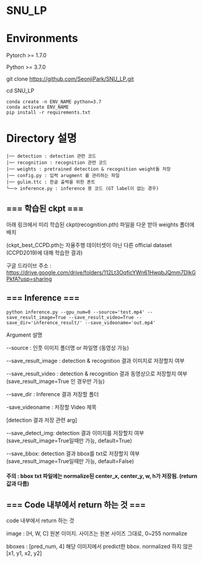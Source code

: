 # SNU_LP

# Environments
Pytorch >= 1.7.0

Python >= 3.7.0

git clone https://github.com/SeonjiPark/SNU_LP.git

cd SNU_LP

```
conda create -n ENV_NAME python=3.7
conda activate ENV_NAME
pip install -r requirements.txt
```

# Directory 설명
    |── detection : detection 관련 코드
    |── recognition : recognition 관련 코드
    |── weights : pretrained detection & recognition weight들 저장
    |── config.py : 입력 arugment 를 관리하는 파일
    |── gulim.ttc : 한글 출력을 위한 폰트
    └──> inference.py : inference 용 코드 (GT label이 없는 경우)

## === 학습된 ckpt ===
아래 링크에서 미리 학습된 ckpt(recognition.pth) 파일을 다운 받아 weights 폴더에 배치

(ckpt_best_CCPD.pth는 자율주행 데이터셋이 아닌 다른 official dataset (CCPD2019)에 대해 학습한 결과)

구글 드라이브 주소 : https://drive.google.com/drive/folders/112Lt3OqficYWn61HwqbJQmm7DIkGPkfA?usp=sharing

## === Inference ===
```
python inference.py --gpu_num=0 --source='test.mp4' --save_result_image=True --save_result_video=True --save_dir='inference_result/' --save_videoname='out.mp4'
```

Argument 설명

--source : 인풋 이미지 폴더명 or 파일명 (동영상 가능)

--save_result_image : detection & recognition 결과 이미지로 저장할지 여부

--save_result_video : detection & recognition 결과 동영상으로 저장할지 여부 (save_result_image=True 인 경우만 가능)

--save_dir : Inference 결과 저장할 폴더

-save_videoname : 저장할 Video 제목



[detection 결과 저장 관련 arg]

--save_detect_img: detection 결과 이미지를 저장할지 여부 (save_result_image=True일때만 가능, default=True)

--save_bbox: detection 결과 bbox를 txt로 저장할지 여부 (save_result_image=True일때만 가능, default=False)

#### 주의 : bbox txt 파일에는 normalize된 center_x, center_y, w, h가 저장됨. (return 값과 다름)

 

## === Code 내부에서 return 하는 것 ===
code 내부에서 return 하는 것 

image : [H, W, C] 원본 이미지. 사이즈는 원본 사이즈 그대로, 0~255 normalize 

bboxes : [pred_num, 4] 해당 이미지에서 predict한 bbox. normalized 하지 않은 [x1, y1, x2, y2]

